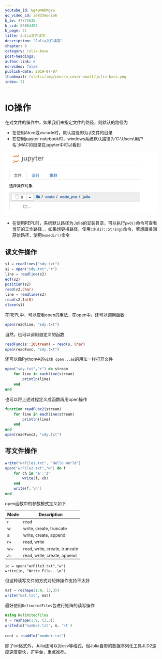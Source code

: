 ```yaml
---
youtube_id: Gg494WbMgYw
qq_video_id: i0833monio6
b_av: 47775635
b_cid: 83684494
b_page: 21
title: Julia文件读写
description: "Julia文件读写"
chapter: 8
category: julia-base
post-headings:
author-link: #
no-video: false
publish-date: 2019-07-07
thumbnail: /static/img/course_cover-small/julia-base.png
index: 21
---
```


# IO操作



在对文件的操作中，如果我们未指定文件的路径，则默认的路径为
 - 在使用Atom或vscode时，默认路径即为.jl文件的目录
 - 在使用jupyter notebook时，windows系统默认路径为'C:\Users\用户名\';MAC的目录在jupyter中可以看到
 
 ![image](https://raw.githubusercontent.com/Bounce00/pic/master/Julia%20course/Julia%20IO1.png)

 - 在使用REPL时，系统默认路径为Julia的安装目录，可以执行`pwd()`命令可查看当前的工作路径，，如果想更换路径，使用`cd(dir::String)`命令，若想跟换回原始路径，使用`homedir()`命令



## 读文件操作
```Julia
s1 = readlines("sdy.txt")
s2 = open("sdy.txt","r")
line = readline(s2)
eof(s2)
position(s2)
read(s2,Char)
line = readline(s2)
read(s2,Int8)
close(s1)
```
在REPL中，可以查看open的用法，在open中，还可以调用函数
```Julia
open(readline, "sdy.txt")
```
当然，也可以调用自定义的函数
```Julia
readFunc(s::IOStream) = read(s, Char)
open(readFunc, "sdy.txt")
```
还可以像Python中的`with open...as`的用法一样打开文件
```Julia
open("sdy.txt","r") do stream
    for line in eachline(stream)
        println(line)
    end
end
```
也可以将上述过程定义成函数再用open操作
```Julia
function readFunc2(stream)
    for line in eachline(stream)
        println(line)
    end
end
open(readFunc2, "sdy.txt")
```



## 写文件操作
```Julia
write("wrFile1.txt", "Hello World")
open("wrFile2.txt","w") do f
    for ch in 'a':'z'
        write(f, ch)
    end
    write(f,'\n')
end
```


open函数中的参数模式定义如下

Mode | Description 
-----|------------
  r  | read
  w  | write, create, truncate
  a  | write, create, append
  r+ | read, write
  w+ | read, write, create, truncate	
  a+ | read, write, create, append
  
```
io = open("wrFile3.txt","w")
write(io, "Write File...\n")
```

但这种读写文件的方式对矩阵操作支持不太好
```Julia
mat = reshape(1:9, (3,3))
write("mat.txt", mat)
```

最好使用`DelimitedFiles`包进行矩阵的读写操作
```Julia
using DelimitedFiles
m = reshape(1:9, (3,3))
writedlm("number.txt", m, '\t')

cont = readdlm("number.txt")
```

除了txt格式外，Julia还可以对csv等格式，但Julia自带的数据序列化工具JLD2速度速度更快，扩平台，重点推荐。



